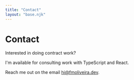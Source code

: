 ```yaml
---
title: "Contact"
layout: "base.njk"
---
```


# Contact

<div class="leading-10">
Interested in doing contract work?

I'm available for consulting work with TypeScript and React.

Reach me out on the email <a href="mailto:hi@fmoliveira.dev">hi@fmoliveira.dev</a>.

</div>
